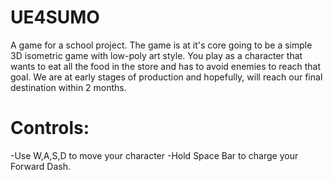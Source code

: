 # UE4SUMO
A game for a school project. The game is at it's core going to be a simple 3D isometric game with low-poly art style. You play as a character that wants to eat all the food in the store and has to avoid enemies to reach that goal.
We are at early stages of production and hopefully, will reach our final destination within 2 months.

# Controls:
-Use W,A,S,D to move your character 
-Hold Space Bar to charge your Forward Dash.

